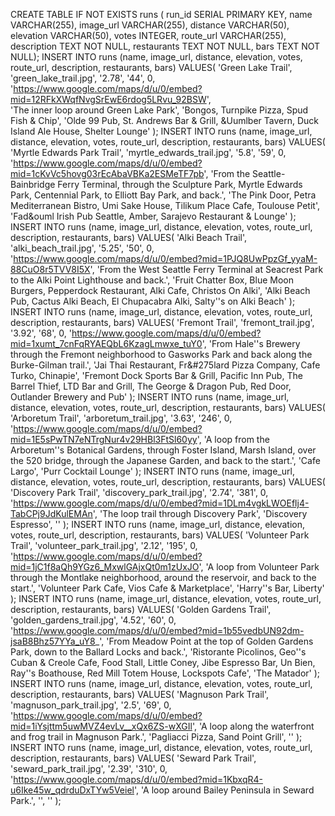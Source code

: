 CREATE TABLE IF NOT EXISTS
  runs (
  run_id SERIAL PRIMARY KEY,
  name VARCHAR(255),
  image_url VARCHAR(255),
  distance VARCHAR(50),
  elevation VARCHAR(50),
  votes INTEGER,
  route_url VARCHAR(255),
  description TEXT NOT NULL,
  restaurants TEXT NOT NULL,
  bars TEXT NOT NULL);
  INSERT INTO runs (name, image_url, distance, elevation, votes, route_url, description, restaurants, bars) VALUES(
    'Green Lake Trail',
    'green_lake_trail.jpg',
    '2.78',
    '44',
    0,
    'https://www.google.com/maps/d/u/0/embed?mid=12RFkXWqfNvgSrEwE6rdog5LRvu_92BSW',    
    'The inner loop around Green Lake Park',
    'Bongos, Turnpike Pizza, Spud Fish & Chip',
    'Olde 99 Pub, St. Andrews Bar & Grill, &Uumlber Tavern, Duck Island Ale House, Shelter Lounge'
  );
  INSERT INTO runs (name, image_url, distance, elevation, votes, route_url, description, restaurants, bars) VALUES(
    'Myrtle Edwards Park Trail',
    'myrtle_edwards_trail.jpg',
    '5.8',
    '59',
    0,
    'https://www.google.com/maps/d/u/0/embed?mid=1cKvVc5hovg03rEcAbaVBKa2ESMeTF7pb',
    'From the Seattle-Bainbridge Ferry Terminal, through the Sculpture Park, Myrtle Edwards Park, Centennial Park, to Elliott Bay Park, and back.',
    'The Pink Door, Petra Mediterranean Bistro, Umi Sake House, Tilikum Place Cafe, Toulouse Petit',
    'Fad&ouml Irish Pub Seattle, Amber, Sarajevo Restaurant & Lounge'
  );
  INSERT INTO runs (name, image_url, distance, elevation, votes, route_url, description, restaurants, bars) VALUES(
    'Alki Beach Trail',
    'alki_beach_trail.jpg',
    '5.25',
    '50',
    0,
    'https://www.google.com/maps/d/u/0/embed?mid=1PJQ8UwPpzGf_yyaM-88CuO8r5TVV8I5X',
    'From the West Seattle Ferry Terminal at Seacrest Park to the Alki Point Lighthouse and back.', 
    'Fruit Chatter Box, Blue Moon Burgers, Pepperdock Restaurant, Alki Cafe, Christos On Alki',
    'Alki Beach Pub, Cactus Alki Beach, El Chupacabra Alki, Salty''s on Alki Beach'
  );
  INSERT INTO runs (name, image_url, distance, elevation, votes, route_url, description, restaurants, bars) VALUES(
    'Fremont Trail',
    'fremont_trail.jpg',
    '3.92',
    '68',
    0,
    'https://www.google.com/maps/d/u/0/embed?mid=1xumt_7cnFqRYAEQbL6KzagLmwxe_tuY0',
    'From Hale''s Brewery through the Fremont neighborhood to Gasworks Park and back along the Burke-Gilman trail.', 
    'Jai Thai Restaurant, Fr&#275lard Pizza Company, Cafe Turko, Chinapie',
    'Fremont Dock Sports Bar & Grill, Pacific Inn Pub, The Barrel Thief, LTD Bar and Grill, The George & Dragon Pub, Red Door, Outlander Brewery and Pub'
  );
  INSERT INTO runs (name, image_url, distance, elevation, votes, route_url, description, restaurants, bars) VALUES(
    'Arboretum Trail',
    'arboretum_trail.jpg',
    '3.63',
    '246',
    0,
    'https://www.google.com/maps/d/u/0/embed?mid=1E5sPwTN7eNTrgNur4v29HBl3FtSl60yy',
    'A loop from the Arboretum''s Botanical Gardens, through Foster Island, Marsh Island, over the 520 bridge, through the Japanese Garden, and back to the start.', 
    'Cafe Largo',
    'Purr Cocktail Lounge'
  );
  INSERT INTO runs (name, image_url, distance, elevation, votes, route_url, description, restaurants, bars) VALUES(
    'Discovery Park Trail',
    'discovery_park_trail.jpg',
    '2.74',
    '381',
    0,
    'https://www.google.com/maps/d/u/0/embed?mid=1DLm4vgkLWOEflj4-TabCPj9JdKulEMAn',
    'The loop trail through Discovery Park',
    'Discovery Espresso',
    ''
  );
  INSERT INTO runs (name, image_url, distance, elevation, votes, route_url, description, restaurants, bars) VALUES(
    'Volunteer Park Trail',
    'volunteer_park_trail.jpg',
    '2.12',
    '195',
    0,
    'https://www.google.com/maps/d/u/0/embed?mid=1jC1f8aQh9YGz6_MxwlGAjxQt0m1zUxJO',
    'A loop from Volunteer Park through the Montlake neighborhood, around the reservoir, and back to the start.',
    'Volunteer Park Cafe, Vios Cafe & Marketplace',
    'Harry''s Bar, Liberty'
  );
  INSERT INTO runs (name, image_url, distance, elevation, votes, route_url, description, restaurants, bars) VALUES(
    'Golden Gardens Trail',
    'golden_gardens_trail.jpg',
    '4.52',
    '60',
    0,
    'https://www.google.com/maps/d/u/0/embed?mid=1b55vedbUN92dm-jsaB8Bhz57YYa_uY8_',
    'From Meadow Point at the top of Golden Gardens Park, down to the Ballard Locks and back.',
    'Ristorante Picolinos, Geo''s Cuban & Creole Cafe, Food Stall, Little Coney, Jibe Espresso Bar, Un Bien, Ray''s Boathouse, Red Mill Totem House, Lockspots Cafe',
    'The Matador'
  );
  INSERT INTO runs (name, image_url, distance, elevation, votes, route_url, description, restaurants, bars) VALUES(
    'Magnuson Park Trail',
    'magnuson_park_trail.jpg',
    '2.5',
    '69',
    0,
    'https://www.google.com/maps/d/u/0/embed?mid=1iYsjttm5uwMVZ4evLv__xQx6ZS-wXGIl',
    'A loop along the waterfront and frog trail in Magnuson Park.',
    'Pagliacci Pizza, Sand Point Grill',
    ''
  );
  INSERT INTO runs (name, image_url, distance, elevation, votes, route_url, description, restaurants, bars) VALUES(
    'Seward Park Trail',
    'seward_park_trail.jpg',
    '2.39',
    '310',
    0,
    'https://www.google.com/maps/d/u/0/embed?mid=1KbxqR4-u6Ike45w_qdrduDxTYw5Veiel',
    'A loop around Bailey Peninsula in Seward Park.',
    '',
    ''
  );